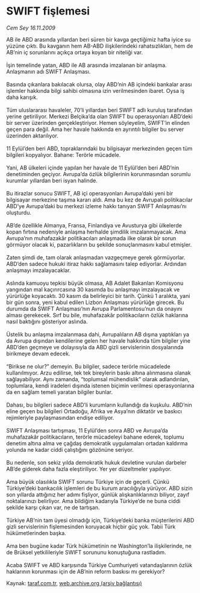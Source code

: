 # SWIFT fişlemesi

*Cem Sey 16.11.2009*

<div class="yazi">AB ile ABD arasında yıllardan beri süren bir kavga geçtiğimiz hafta iyice su yüzüne çıktı. Bu kavganın hem AB-ABD ilişkilerindeki rahatsızlıkları, hem de AB’nin iç sorunlarını açıkça ortaya koyan bir niteliği var. <br/><br/>İşin temelinde yatan, ABD ile AB arasında imzalanan bir anlaşma. Anlaşmanın adı SWIFT Anlaşması. <br/><br/>Basında çıkanlara bakılacak olursa, olay ABD’nin AB içindeki bankalar arası işlemler hakkında bilgi sahibi olmasına izin verilmesinden ibaret. Oysa iş daha karışık. <br/><br/>Tüm uluslararası havaleler, 70’li yıllardan beri SWIFT adlı kuruluş tarafından yerine getiriliyor. Merkezi Belçika’da olan SWIFT bu operasyonları ABD’deki bir server üzerinden gerçekleştiriyor. Hemen söyleyelim, SWIFT’in elinden geçen para değil. Ama her havale hakkında en ayrıntılı bilgiler bu server üzerinden aktarılıyor. <br/><br/>11 Eylül’den beri ABD, topraklarındaki bu bilgisayar merkezinden geçen tüm bilgileri kopyalıyor. Bahane: Terörle mücadele. <br/><br/>Yani, AB ülkeleri içinde yapılan her havale de 11 Eylül’den beri ABD’nin denetiminden geçiyor. Avrupa’da özlük bilgilerinin korunmasından sorumlu kurumlar yıllardan beri isyan halinde. <br/><br/>Bu itirazlar sonucu SWIFT, AB içi operasyonları Avrupa’daki yeni bir bilgisayar merkezine taşıma kararı aldı. Ama bu kez de Avrupalı politikacılar ABD’ye Avrupa’daki bu merkezi izleme hakkı tanıyan SWIFT Anlaşması’nı oluşturdu. <br/><br/>AB’de özellikle Almanya, Fransa, Finlandiya ve Avusturya gibi ülkelerde kopan fırtına nedeniyle anlaşma herhalde şimdilik imzalanmayacak. Ama Avrupa’nın muhafazakâr politikacıları anlaşmada ilke olarak bir sorun görmüyor olacak ki, pazarlıkların bu şekilde sonuçlanmasını kabul etmişler. <br/><br/>Zaten şimdi de, tam olarak anlaşmadan vazgeçmeye gerek görmüyorlar. ABD’den sadece hukuki itiraz hakkı sağlamasını talep ediyorlar. Ardından anlaşmayı imzalayacaklar. <br/><br/>Aslında kamuoyu tepkisi büyük olmasa, AB Adalet Bakanları Komisyonu yangından mal kaçırırcasına 30 kasımda bu anlaşmayı imzalayacak ve yürürlüğe koyacaktı. 30 kasım da belirleyici bir tarih. Çünkü 1 aralıkta, yani bir gün sonra, yeni kabul edilen Lizbon Anlaşması yürürlüğe girecek. Bu durumda da SWIFT Anlaşması’nın Avrupa Parlamentosu’nun da onayını alması gerekecek. Sırf bu bile, muhafazakâr politikacıların özlük haklarına nasıl baktığını gösteriyor aslında. <br/><br/>Üstelik bu anlaşma imzalanmasa dahi, Avrupalıların AB dışına yaptıkları ya da Avrupa dışından kendilerine gelen her havale hakkında tüm bilgiler yine ABD’den geçmeye ve dolayısıyla da ABD gizli servislerinin dosyalarında birikmeye devam edecek. <br/><br/>“Birikse ne olur?” demeyin. Bu bilgiler, sadece terörle mücadelede kullanılmıyor. Arzu edilirse, tek tek bireylerin baskı altına alınmasına olanak sağlayabiliyor. Aynı zamanda, “toplumsal mühendislik” olarak adlandırılan, toplumlara, kendi iradeleri dışında istenen biçimin verilmesi operasyonlarına da en sağlam temeli yaratan bilgiler bunlar. <br/><br/>Dahası, bu bilgileri sadece ABD’li kurumların kullandığı da kuşkulu. ABD’nin eline geçen bu bilgileri Ortadoğu, Afrika ve Asya’nın diktatör ve baskıcı rejimleriyle paylaşmasından endişe ediliyor. <br/><br/>SWIFT Anlaşması tartışması, 11 Eylül’den sonra ABD ve Avrupa’da muhafazakâr politikacıların, terörle mücadeleyi bahane ederek, toplumu denetim altına alma ve çağdaş demokratik uygulamaları ortadan kaldırma yolunda ne kadar ciddi çalıştığını gözönüne seriyor. <br/><br/>Bu nedenle, son sekiz yılda demokratik hukuk devletine vurulan darbeler AB’de giderek daha fazla eleştiriliyor. Yer yer düzeltmeler yapılıyor. <br/><br/>Ama büyük olasılıkla SWIFT sorunu Türkiye için de geçerli. Çünkü Türkiye’deki bankacılık işlemleri de bu kurum aracılığıyla yürüyor. ABD sizin son yıllarda attığınız her adımı fişliyor, günlük alışkanlıklarınızı biliyor, zayıf noktalarınızı belirliyor. Ama bildiğim kadarıyla Türkiye’de ne buna ciddi şekilde karşı çıkan var, ne de tartışan. <br/><br/>Türkiye AB’nin tam üyesi olmadığı için, Türkiye’deki banka müşterilerini ABD gizli servislerinin fişlemesinden koruyacak hiçbir güç yok. Tabii Türk hükümetlerinden başka. <br/><br/>Ama ben bugüne kadar Türk hükümetinin ne Washington’la ilişkilerinde, ne de Brüksel yetkilileriyle SWIFT sorununu konuştuğuna rastladım. <br/><br/>Acaba SWIFT ve ABD karşısında Türkiye Cumhuriyeti vatandaşlarının özlük haklarının korunması için de AB’nin reform baskısı mı gerekiyor?
              </div>

Kaynak: [taraf.com.tr](http://taraf.com.tr:80/makale/8517.htm), [web.archive.org (arşiv bağlantısı)](http://web.archive.org/web/20100323054106/http://taraf.com.tr:80/makale/8517.htm)
